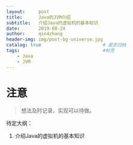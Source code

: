 ```yaml
---
layout:     post
title:      Java的JVM介绍
subtitle:   介绍Java的虚拟机的基本知识
date:       2019-08-24
author:     qin4zhang
header-img: img/post-bg-universe.jpg 
catalog: true 						# 是否归档
tags:								#标签
    - Java
    - JVM
---
```

# 注意
> 想法及时记录，实现可以待做。

待定大纲：
1. 介绍Java的虚拟机的基本知识